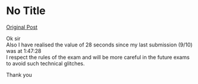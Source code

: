 # No Title

[Original Post](https://discourse.onlinedegree.iitm.ac.in/t/168832/80)

<p>Ok sir<br>
Also I have realised the value of 28 seconds since my last submission (9/10) was at 1:47:28<br>
I respect the rules of the exam and will be more careful in the future exams to avoid such technical glitches.</p>
<p>Thank you</p>
